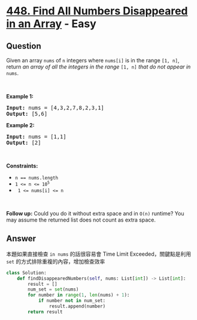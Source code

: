 # [448. Find All Numbers Disappeared in an Array](https://leetcode.com/problems/find-all-numbers-disappeared-in-an-array/) - Easy

## Question

Given an array `` nums `` of `` n `` integers where `` nums[i] `` is in the range `` [1, n] ``, return _an array of all the integers in the range_ `` [1, n] `` _that do not appear in_ `` nums ``.

&nbsp;

__Example 1:__

<pre><strong>Input:</strong> nums = [4,3,2,7,8,2,3,1]
<strong>Output:</strong> [5,6]
</pre>

__Example 2:__

<pre><strong>Input:</strong> nums = [1,1]
<strong>Output:</strong> [2]
</pre>

&nbsp;

__Constraints:__

* `` n == nums.length ``
* <code>1 &lt;= n &lt;= 10<sup>5</sup></code>
* <code> 1 &lt;= nums[i] &lt;= n </code>

&nbsp;

__Follow up:__ Could you do it without extra space and in `` O(n) `` runtime? You may assume the returned list does not count as extra space.

## Answer

本題如果直接檢查 `in nums` 的話很容易會 Time Limit Exceeded，關鍵點是利用 `set` 的方式排除重複的內容，增加檢查效率

```python
class Solution:
    def findDisappearedNumbers(self, nums: List[int]) -> List[int]:
        result = []
        num_set = set(nums)
        for number in range(1, len(nums) + 1):
            if number not in num_set:
                result.append(number)
        return result

```
